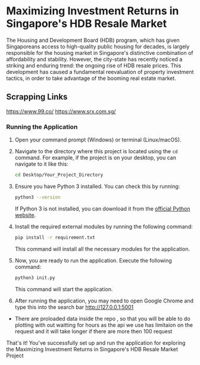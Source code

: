 # Maximizing Investment Returns in Singapore's HDB Resale Market

The Housing and Development Board (HDB) program, which has given Singaporeans access to high-quality public housing for decades, is largely responsible for the housing market in Singapore's distinctive combination of affordability and stability. However, the city-state has recently noticed a striking and enduring trend: the ongoing rise of HDB resale prices. This development has caused a fundamental reevaluation of property investment tactics, in order to take advantage of the booming real estate market. 

## Scrapping Links

https://www.99.co/
https://www.srx.com.sg/

### Running the Application

1. Open your command prompt (Windows) or terminal (Linux/macOS).

2. Navigate to the directory where this project is located using the `cd` command. For example, if the project is on your desktop, you can navigate to it like this:

    ```bash
    cd Desktop/Your_Project_Directory
    ```

3. Ensure you have Python 3 installed. You can check this by running:

    ```bash
    python3 --version
    ```

   If Python 3 is not installed, you can download it from the [official Python website](https://www.python.org/downloads/).

4. Install the required external modules by running the following command:

    ```bash
    pip install -r requirement.txt
    ```

   This command will install all the necessary modules for the application.

5. Now, you are ready to run the application. Execute the following command:

    ```bash
    python3 init.py
    ```

   This command will start the application.

6. After running the application, you may need to open Google Chrome and type 
this into the search bar http://127.0.0.1:5001

* There are proloaded data inside the repo , so that you will be able to do plotting with out waitting for hours as the api we use has limitaion on the request and it will take longer if there are more then 100 request

That's it! You've successfully set up and run the application for exploring the Maximizing Investment Returns in Singapore's HDB Resale Market Project

